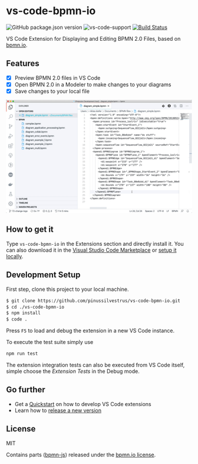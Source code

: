 # vs-code-bpmn-io

![GitHub package.json version](https://img.shields.io/github/package-json/v/pinussilvestrus/vs-code-bpmn-io?style=flat-square) ![vs-code-support](https://img.shields.io/badge/Visual%20Studio%20Code-1.38.0+-blue.svg?style=flat-square) [![Build Status](https://img.shields.io/travis/pinussilvestrus/vs-code-bpmn-io.svg?style=flat-square
)](https://travis-ci.org/pinussilvestrus/vs-code-bpmn-io)

VS Code Extension for Displaying and Editing BPMN 2.0 Files, based on [bpmn.io](https://bpmn.io/).

## Features

* [x] Preview BPMN 2.0 files in VS Code
* [x] Open BPMN 2.0 in a Modeler to make changes to your diagrams
* [x] Save changes to your local file

![alt](./resources/screencast_preview.gif)

## How to get it

Type `vs-code-bpmn-io` in the Extensions section and directly install it. You can also download it in the [Visual Studio Code Marketplace](https://marketplace.visualstudio.com/items?itemName=salaboy.vs-code-bpmn-io) or [setup it locally](#development-setup).


## Development Setup

First step, clone this project to your local machine.

```sh
$ git clone https://github.com/pinussilvestrus/vs-code-bpmn-io.git
$ cd ./vs-code-bpmn-io
$ npm install
$ code .
```

Press `F5` to load and debug the extension in a new VS Code instance.

To execute the test suite simply use

```bash
npm run test
```

The extension integration tests can also be executed from VS Code itself, simple choose the *Extension Tests* in the Debug mode.

## Go further

* Get a [Quickstart](./docs/DEVELOPMENT_QUICKSTART.md) on how to develop VS Code extensions
* Learn how to [release a new version](./docs/RELEASING.md)

## License

MIT

Contains parts ([bpmn-js](https://github.com/bpmn-io/bpmn-js)) released under the [bpmn.io license](http://bpmn.io/license).

